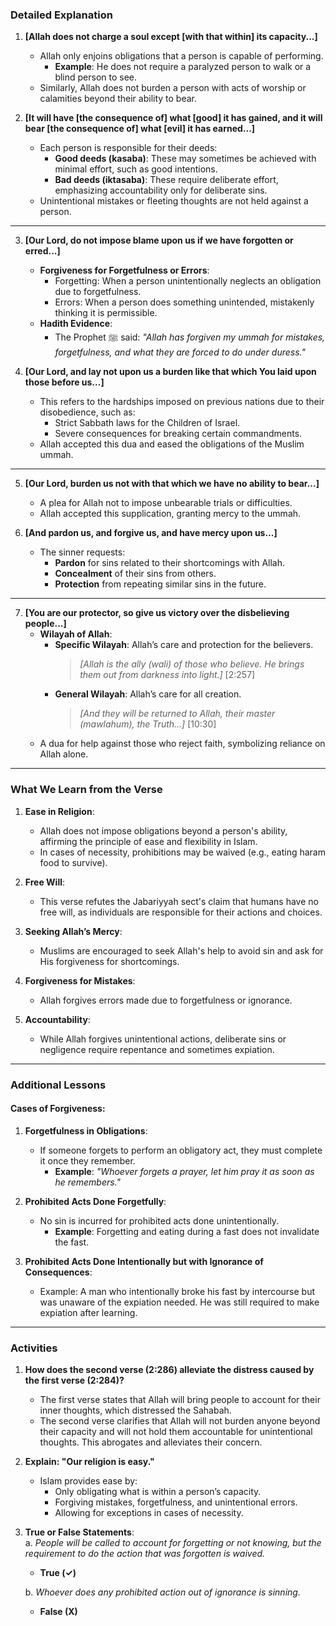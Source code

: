 ### **Detailed Explanation**  

1. **[Allah does not charge a soul except [with that within] its capacity...]**  
   - Allah only enjoins obligations that a person is capable of performing.  
     - **Example**: He does not require a paralyzed person to walk or a blind person to see.  
   - Similarly, Allah does not burden a person with acts of worship or calamities beyond their ability to bear.  

2. **[It will have [the consequence of] what [good] it has gained, and it will bear [the consequence of] what [evil] it has earned...]**  
   - Each person is responsible for their deeds:  
     - **Good deeds (kasaba)**: These may sometimes be achieved with minimal effort, such as good intentions.  
     - **Bad deeds (iktasaba)**: These require deliberate effort, emphasizing accountability only for deliberate sins.  
   - Unintentional mistakes or fleeting thoughts are not held against a person.  

---

3. **[Our Lord, do not impose blame upon us if we have forgotten or erred...]**  
   - **Forgiveness for Forgetfulness or Errors**:  
     - Forgetting: When a person unintentionally neglects an obligation due to forgetfulness.  
     - Errors: When a person does something unintended, mistakenly thinking it is permissible.  
   - **Hadith Evidence**:  
     - The Prophet ﷺ said: *"Allah has forgiven my ummah for mistakes, forgetfulness, and what they are forced to do under duress."*  

4. **[Our Lord, and lay not upon us a burden like that which You laid upon those before us...]**  
   - This refers to the hardships imposed on previous nations due to their disobedience, such as:  
     - Strict Sabbath laws for the Children of Israel.  
     - Severe consequences for breaking certain commandments.  
   - Allah accepted this dua and eased the obligations of the Muslim ummah.  

---

5. **[Our Lord, burden us not with that which we have no ability to bear...]**  
   - A plea for Allah not to impose unbearable trials or difficulties.  
   - Allah accepted this supplication, granting mercy to the ummah.  

6. **[And pardon us, and forgive us, and have mercy upon us...]**  
   - The sinner requests:  
     - **Pardon** for sins related to their shortcomings with Allah.  
     - **Concealment** of their sins from others.  
     - **Protection** from repeating similar sins in the future.  

---

7. **[You are our protector, so give us victory over the disbelieving people...]**  
   - **Wilayah of Allah**:  
     - **Specific Wilayah**: Allah’s care and protection for the believers.  
       > *[Allah is the ally (wali) of those who believe. He brings them out from darkness into light.]* [2:257]  
     - **General Wilayah**: Allah’s care for all creation.  
       > *[And they will be returned to Allah, their master (mawlahum), the Truth...]* [10:30]  
   - A dua for help against those who reject faith, symbolizing reliance on Allah alone.  

---

### **What We Learn from the Verse**  

1. **Ease in Religion**:  
   - Allah does not impose obligations beyond a person's ability, affirming the principle of ease and flexibility in Islam.  
   - In cases of necessity, prohibitions may be waived (e.g., eating haram food to survive).  

2. **Free Will**:  
   - This verse refutes the Jabariyyah sect's claim that humans have no free will, as individuals are responsible for their actions and choices.  

3. **Seeking Allah’s Mercy**:  
   - Muslims are encouraged to seek Allah's help to avoid sin and ask for His forgiveness for shortcomings.  

4. **Forgiveness for Mistakes**:  
   - Allah forgives errors made due to forgetfulness or ignorance.  

5. **Accountability**:  
   - While Allah forgives unintentional actions, deliberate sins or negligence require repentance and sometimes expiation.  

---

### **Additional Lessons**  

#### **Cases of Forgiveness**:  
1. **Forgetfulness in Obligations**:  
   - If someone forgets to perform an obligatory act, they must complete it once they remember.  
     - **Example**: *"Whoever forgets a prayer, let him pray it as soon as he remembers."*  

2. **Prohibited Acts Done Forgetfully**:  
   - No sin is incurred for prohibited acts done unintentionally.  
     - **Example**: Forgetting and eating during a fast does not invalidate the fast.  

3. **Prohibited Acts Done Intentionally but with Ignorance of Consequences**:  
   - Example: A man who intentionally broke his fast by intercourse but was unaware of the expiation needed. He was still required to make expiation after learning.  

---

### **Activities**  

1. **How does the second verse (2:286) alleviate the distress caused by the first verse (2:284)?**  
   - The first verse states that Allah will bring people to account for their inner thoughts, which distressed the Sahabah.  
   - The second verse clarifies that Allah will not burden anyone beyond their capacity and will not hold them accountable for unintentional thoughts. This abrogates and alleviates their concern.  

2. **Explain: "Our religion is easy."**  
   - Islam provides ease by:  
     - Only obligating what is within a person’s capacity.  
     - Forgiving mistakes, forgetfulness, and unintentional errors.  
     - Allowing for exceptions in cases of necessity.  

3. **True or False Statements**:  
   a. *People will be called to account for forgetting or not knowing, but the requirement to do the action that was forgotten is waived.*  
   - **True (✓)**  

   b. *Whoever does any prohibited action out of ignorance is sinning.*  
   - **False (X)**  